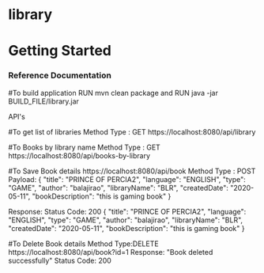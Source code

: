 # library
# Getting Started

### Reference Documentation
#To build application RUN 
mvn clean package
and RUN
java -jar BUILD_FILE/library.jar

API's

#To get list of libraries
Method Type : GET
https://localhost:8080/api/library

#To Books by library name 
Method Type : GET
https://localhost:8080/api/books-by-library

#To Save Book details
https://localhost:8080/api/book 
Method Type : POST
Payload: {
       "title": "PRINCE OF PERCIA2",
       "language": "ENGLISH",
       "type": "GAME",
       "author": "balajirao",
       "libraryName": "BLR",
       "createdDate": "2020-05-11",
       "bookDescription": "this is gaming book"
 } 
 
Response:
Status Code:  200
{
       "title": "PRINCE OF PERCIA2",
       "language": "ENGLISH",
       "type": "GAME",
       "author": "balajirao",
       "libraryName": "BLR",
       "createdDate": "2020-05-11",
       "bookDescription": "this is gaming book"
 }

 #To Delete Book details
 Method Type:DELETE
 https://localhost:8080/api/book?id=1
 Response: "Book deleted successfully"
 Status Code:  200
 